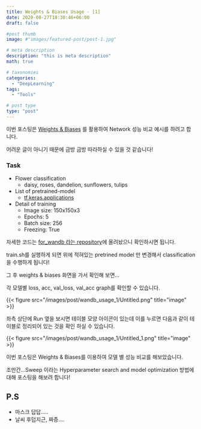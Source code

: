 ```yaml
---
title: Weights & Biases Usage - [1]
date: 2020-08-27T18:30:46+06:00
draft: false

#post thumb
image: #"images/featured-post/post-1.jpg"

# meta description
description: "this is meta description"
math: true

# taxonomies
categories:
  - "DeepLearning"
tags:
  - "Tools"

# post type
type: "post"
---
```


이번 포스팅은 [Weights & Biases](https://www.wandb.com) 를 활용하여 Network 성능 비교 예시를 하려고 합니다. 

어려운 글이 아니기 때문에 금방 금방 따라하실 수 있을 것 같습니다!

### Task

- Flower classification
    - daisy, roses, dandelion, sunflowers, tulips
- List of pretrained-model
    - [tf.keras.applications](https://www.tensorflow.org/versions/r2.2/api_docs/python/tf/keras/applications)
- Detail of training
    - Image size: 150x150x3
    - Epochs: 5
    - Batch size: 256
    - Freezing: True

자세한 코드는 [for_wandb 라는 repository](https://github.com/jjerry-k/for_wandb)에 올려놨으니 확인하시면 됩니다. 

train.sh를 실행하게 되면 위에 적혀있는 pretrined model 만 변경해서 classification 을 수행하게 됩니다! 

그 후 weights & biases 화면을 가서 확인해 보면...

각 모델별 loss, acc, val_loss, val_acc graph를 확인할 수 있습니다. 

{{< figure src="/images/post/wandb_usage_1/Untitled.png" title="image" >}}

좌측 상단에 Run 옆을 보시면 테이블 모양 아이콘이 있는데 이를 누르면 다음과 같이 테이블로 정리되어 있는 것을 확인 하실 수 있습니다.

{{< figure src="/images/post/wandb_usage_1/Untitled_1.png" title="image" >}}

이번 포스팅은 Weights & Biases를 이용하여 모델 별 성능 비교를 해보았습니다. 

조만간...Sweep 이라는 Hyperparameter search and model optimization 방법에 대해 포스팅을 해보려 합니다!

## P.S

- 마스크 답답.....
- 날씨 후덥지근, 짜증....